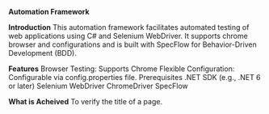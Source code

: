 **Automation Framework**


**Introduction**
This automation framework facilitates automated testing of web applications using C# and Selenium WebDriver. 
It supports chrome browser and configurations and is built with SpecFlow for Behavior-Driven Development (BDD).

**Features**
Browser Testing: Supports Chrome
Flexible Configuration: Configurable via config.properties file.
Prerequisites
.NET SDK (e.g., .NET 6 or later)
Selenium WebDriver
ChromeDriver
SpecFlow

**What is Acheived**
To verify the title of a page.
